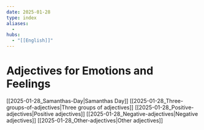 ```yaml
---
date: 2025-01-28
type: index
aliases:
  -
hubs:
  - "[[English]]"
---
```


# Adjectives for Emotions and Feelings

[[2025-01-28_Samanthas-Day|Samanthas Day]]
[[2025-01-28_Three-groups-of-adjectives|Three groups of adjectives]]
[[2025-01-28_Positive-adjectives|Positive adjectives]]
[[2025-01-28_Negative-adjectives|Negative adjectives]]
[[2025-01-28_Other-adjectives|Other adjectives]]
